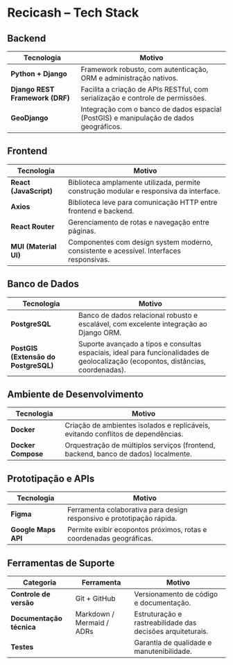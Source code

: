 # Recicash – Tech Stack

## Backend

| Tecnologia                      | Motivo                                                                                   |
| ------------------------------- | ---------------------------------------------------------------------------------------- |
| **Python + Django**             | Framework robusto, com autenticação, ORM e administração nativos.                        |
| **Django REST Framework (DRF)** | Facilita a criação de APIs RESTful, com serialização e controle de permissões.           |
| **GeoDjango**        | Integração com o banco de dados espacial (PostGIS) e manipulação de dados geográficos.             |

## Frontend

| Tecnologia             | Motivo                                                                                   |
| ---------------------- | ---------------------------------------------------------------------------------------- |
| **React (JavaScript)** | Biblioteca amplamente utilizada, permite construção modular e responsiva da interface.   |
| **Axios**              | Biblioteca leve para comunicação HTTP entre frontend e backend.                          |
| **React Router**       | Gerenciamento de rotas e navegação entre páginas.                                        |
| **MUI (Material UI)**  | Componentes com design system moderno, consistente e acessível. Interfaces responsivas. |

## Banco de Dados

| Tecnologia                    | Motivo                                                                                   |
| ----------------------------- | ---------------------------------------------------------------------------------------- |
| **PostgreSQL**                     | Banco de dados relacional robusto e escalável, com excelente integração ao Django ORM.                    |
| **PostGIS (Extensão do PostgreSQL)** | Suporte avançado a tipos e consultas espaciais, ideal para funcionalidades de geolocalização (ecopontos, distâncias, coordenadas). |

## Ambiente de Desenvolvimento

| Tecnologia         | Motivo                                                                                   |
| ------------------ | ---------------------------------------------------------------------------------------- |
| **Docker**         | Criação de ambientes isolados e replicáveis, evitando conflitos de dependências.          |
| **Docker Compose** | Orquestração de múltiplos serviços (frontend, backend, banco de dados) localmente.        |

## Prototipação e APIs

| Tecnologia          | Motivo                                                                                   |
| ------------------- | ---------------------------------------------------------------------------------------- |
| **Figma**           | Ferramenta colaborativa para design responsivo e prototipação rápida.                    |
| **Google Maps API** | Permite exibir ecopontos próximos, rotas e coordenadas geográficas.                      |

## Ferramentas de Suporte

| Categoria                | Ferramenta                | Motivo                                                                                   |
| ------------------------ | ------------------------- | ---------------------------------------------------------------------------------------- |
| **Controle de versão**   | Git + GitHub              | Versionamento de código e documentação.                                                  |
| **Documentação técnica** | Markdown / Mermaid / ADRs | Estruturação e rastreabilidade das decisões arquiteturais.                               |
| **Testes**               |                           | Garantia de qualidade e manutenibilidade.                                                |
